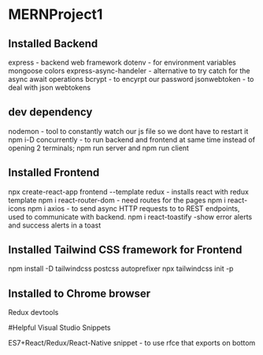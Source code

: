# MERNProject1

## Installed Backend
express - backend web framework 
dotenv - for environment variables
mongoose 
colors
express-async-handeler - alternative to  try catch for the async await operations
bcrypt - to encyrpt our password
jsonwebtoken - to deal with json webtokens

## dev dependency
nodemon - tool to constantly watch our js file so we dont have to restart it
npm i-D concurrently   - to run backend and frontend at same time instead of opening 2 terminals; npm run server and npm run client
## Installed Frontend
npx create-react-app frontend --template redux       - installs react with redux template
npm i react-router-dom       - need routes for the pages
npm i react-icons
npm i axios              - to send async HTTP requests to to REST endpoints, used to communicate with backend. 
npm i react-toastify      -show error alerts and success alerts in a toast
## Installed Tailwind CSS framework for Frontend
npm install -D tailwindcss postcss autoprefixer
npx tailwindcss init -p

## Installed to Chrome browser
Redux devtools

#Helpful Visual Studio Snippets

ES7+React/Redux/React-Native snippet    - to use rfce that exports on bottom
